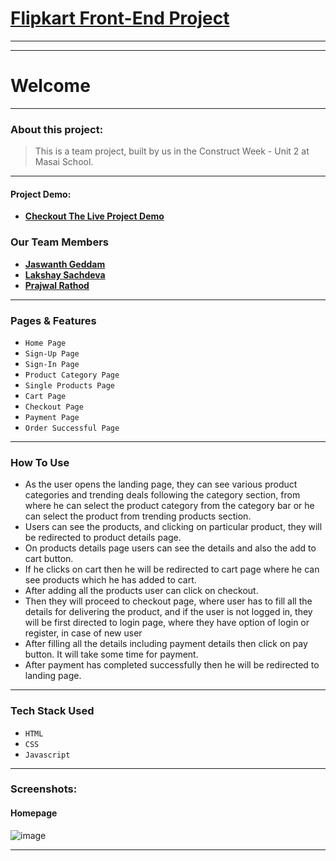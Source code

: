 # **[Flipkart Front-End Project](https://flipclone.netlify.app/)** 
---

---
# Welcome
---

### About this project:

> This is a team project, built by us in the Construct Week - Unit 2 at Masai School.

---

#### Project Demo: 
- **[Checkout The Live Project Demo](https://drive.google.com/file/d/16veW4cjtII1T5REJL7-NwnWBbdeRb5un/view?usp=sharing)**



### Our Team Members

- **[Jaswanth Geddam](https://github.com/jash444)**
- **[Lakshay Sachdeva](https://github.com/Lakshay-Sachdeva)**
- **[Prajwal Rathod](https://github.com/prarathod)**

---

### Pages & Features

- `Home Page`
- `Sign-Up Page`
- `Sign-In Page`
- `Product Category Page`
- `Single Products Page`
- `Cart Page`
- `Checkout Page`
- `Payment Page`
- `Order Successful Page`

---

### How To Use

- As the user opens the landing page, they can see various product categories and trending deals following the category section, from where he can select the product category from the category bar or he can select the product from trending products section.
- Users can see the products, and clicking on particular product, they will be redirected to product details page.
- On products details page users can see the details and also the add to cart button.
- If he clicks on cart then he will be redirected to cart page where he can see products which he has added to cart.
- After adding all the products user can click on checkout.
- Then they will proceed to checkout page, where user has to fill all the details for delivering the product, and if the user is not logged in, they will be first directed to login page, where they have option of login or register, in case of new user
- After filling all the details including payment details then click on pay button. It will take some time for payment.
- After payment has completed successfully then he will be redirected to landing page.

---

### Tech Stack Used 

- `HTML`
- `CSS`
- `Javascript`


---

### Screenshots:


#### Homepage

![image](https://i.ibb.co/3WBqcC5/flipkart-homepage.png)


---
